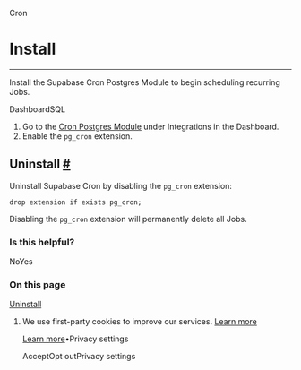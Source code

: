 Cron

# Install

* * *

Install the Supabase Cron Postgres Module to begin scheduling recurring Jobs.

DashboardSQL

1. Go to the [Cron Postgres Module](https://supabase.com/dashboard/project/_/integrations/cron/overview) under Integrations in the Dashboard.
2. Enable the `pg_cron` extension.

## Uninstall [\#](https://supabase.com/docs/guides/cron/install\#uninstall)

Uninstall Supabase Cron by disabling the `pg_cron` extension:

`
drop extension if exists pg_cron;
`

Disabling the `pg_cron` extension will permanently delete all Jobs.

### Is this helpful?

NoYes

### On this page

[Uninstall](https://supabase.com/docs/guides/cron/install#uninstall)

1. We use first-party cookies to improve our services. [Learn more](https://supabase.com/privacy#8-cookies-and-similar-technologies-used-on-our-european-services)



   [Learn more](https://supabase.com/privacy#8-cookies-and-similar-technologies-used-on-our-european-services)•Privacy settings





   AcceptOpt outPrivacy settings